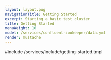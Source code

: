 ```yaml
---
layout: layout.pug
navigationTitle: Getting Started
excerpt: Starting a basic test cluster
title: Getting Started
menuWeight: 10
model: /services/confluent-zookeeper/data.yml
render: mustache
---
```


#include /services/include/getting-started.tmpl
